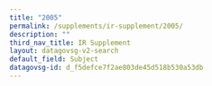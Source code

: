 ```yaml
---
title: "2005"
permalink: /supplements/ir-supplement/2005/
description: ""
third_nav_title: IR Supplement
layout: datagovsg-v2-search
default_field: Subject
datagovsg-id: d_f5defce7f2ae803de45d518b530a53db
---
```

